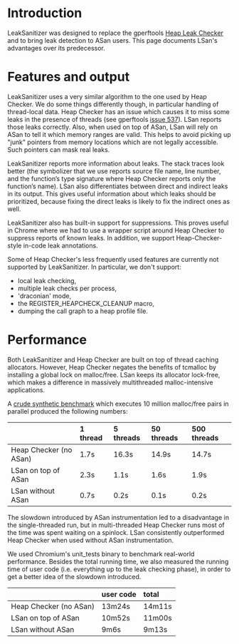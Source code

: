 # Introduction #

LeakSanitizer was designed to replace the gperftools [Heap Leak Checker](http://google-perftools.googlecode.com/svn/trunk/doc/heap_checker.html) and to bring leak detection to ASan users. This page documents LSan's advantages over its predecessor.

# Features and output #

LeakSanitizer uses a very similar algorithm to the one used by Heap Checker. We do some things differently though, in particular handling of thread-local data. Heap Checker has an issue which causes it to miss some leaks in the presence of threads (see gperftools [issue 537](https://code.google.com/p/gperftools/issues/detail?id=537)). LSan reports those leaks correctly. Also, when used on top of ASan, LSan will rely on ASan to tell it which memory ranges are valid. This helps to avoid picking up "junk" pointers from memory locations which are not legally accessible. Such pointers can mask real leaks.

LeakSanitizer reports more information about leaks. The stack traces look better (the symbolizer that we use reports source file name, line number, and the function’s type signature where Heap Checker reports only the function’s name). LSan also differentiates between direct and indirect leaks in its output. This gives useful information about which leaks should be prioritized, because fixing the direct leaks is likely to fix the indirect ones as well.

LeakSanitizer also has built-in support for suppressions. This proves useful in Chrome where we had to use a wrapper script around Heap Checker to suppress reports of known leaks. In addition, we support Heap-Checker-style in-code leak annotations.

Some of Heap Checker's less frequently used features are currently not supported by LeakSanitizer. In particular, we don't support:
  * local leak checking,
  * multiple leak checks per process,
  * 'draconian' mode,
  * the REGISTER\_HEAPCHECK\_CLEANUP macro,
  * dumping the call graph to a heap profile file.

# Performance #

Both LeakSanitizer and Heap Checker are built on top of thread caching allocators. However, Heap Checker negates the benefits of tcmalloc by installing a global lock on malloc/free. LSan keeps its allocator lock-free, which makes a difference in massively multithreaded malloc-intensive applications.

A [crude synthetic benchmark](http://llvm.org/viewvc/llvm-project/compiler-rt/trunk/lib/lsan/lit_tests/TestCases/high_allocator_contention.cc?view=markup&pathrev=189012) which executes 10 million malloc/free pairs in parallel produced the following numbers:

|                       | 1 thread  | 5 threads | 50 threads | 500 threads |
|:----------------------|:----------|:----------|:-----------|:------------|
| Heap Checker (no ASan)          | 1.7s      | 16.3s     | 14.9s | 14.7s |
| LSan on top of ASan        | 2.3s      | 1.1s      | 1.6s  | 1.9s  |
| LSan without ASan     | 0.7s      | 0.2s      | 0.1s  | 0.2s  |

The slowdown introduced by ASan instrumentation led to a disadvantage in the single-threaded run, but in multi-threaded Heap Checker runs most of the time was spent waiting on a spinlock. LSan consistently outperformed Heap Checker when used without ASan instrumentation.

We used Chromium's unit\_tests binary to benchmark real-world performance. Besides the total running time, we also measured the running time of user code (i.e. everything up to the leak checking phase), in order to get a better idea of the slowdown introduced.

|                       | user code | total  |
|:----------------------|:----------|:-------|
| Heap Checker (no ASan)          | 13m24s     | 14m11s |
| LSan on top of ASan        | 10m52s    | 11m00s |
| LSan without ASan     | 9m6s      | 9m13s |